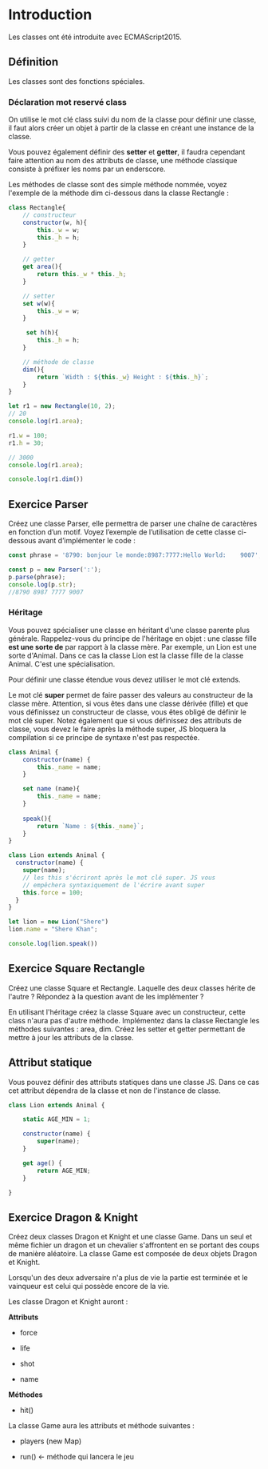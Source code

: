 # Introduction

Les classes ont été introduite avec ECMAScript2015.

## Définition

Les classes sont des fonctions spéciales.

### Déclaration mot reservé class

On utilise le mot clé class suivi du nom de la classe pour définir une classe, il faut alors créer un objet à partir de la classe en créant une instance de la classe. 

Vous pouvez également définir des **setter** et **getter**, il faudra cependant faire attention au nom des attributs de classe, une méthode classique consiste à préfixer les noms par un enderscore.

Les méthodes de classe sont des simple méthode nommée, voyez l'exemple de la méthode dim ci-dessous dans la classe Rectangle :

```js
class Rectangle{
    // constructeur
    constructor(w, h){
        this._w = w;
        this._h = h;
    }

    // getter
    get area(){
        return this._w * this._h;
    }

    // setter 
    set w(w){
        this._w = w;
    }

     set h(h){
        this._h = h;
    }

    // méthode de classe
    dim(){
        return `Width : ${this._w} Height : ${this._h}`;
    }
}

let r1 = new Rectangle(10, 2);
// 20
console.log(r1.area);

r1.w = 100;
r1.h = 30;

// 3000
console.log(r1.area);

console.log(r1.dim())
```

## Exercice Parser

Créez une classe Parser, elle permettra de parser une chaîne de caractères en fonction d’un motif. Voyez l’exemple de l’utilisation de cette classe ci-dessous avant d’implémenter le code :

```js
const phrase = '8790: bonjour le monde:8987:7777:Hello World:    9007';

const p = new Parser(':');
p.parse(phrase);
console.log(p.str);
//8790 8987 7777 9007
```

### Héritage

Vous pouvez spécialiser une classe en héritant d'une classe parente plus générale. Rappelez-vous du principe de l'héritage en objet : une classe fille **est une sorte de** par rapport à la classe mère. Par exemple, un Lion est une sorte d'Animal. Dans ce cas la classe Lion est la classe fille de la classe Animal. C'est une spécialisation.

Pour définir une classe étendue vous devez utiliser le mot clé extends. 

Le mot clé **super** permet de faire passer des valeurs au constructeur de la classe mère. Attention, si vous êtes dans une classe dérivée (fille) et que vous définissez un constructeur de classe, vous êtes obligé de définir le mot clé super. Notez également que si vous définissez des attributs de classe, vous devez le faire après la méthode super, JS bloquera la compilation si ce principe de syntaxe n'est pas respectée.

```js
class Animal { 
    constructor(name) {
        this._name = name;
    }

    set name (name){
        this._name = name;
    }
  
    speak(){
        return `Name : ${this._name}`;
    }
}

class Lion extends Animal {
  constructor(name) {
    super(name); 
    // les this s'écriront après le mot clé super. JS vous
    // empêchera syntaxiquement de l'écrire avant super 
    this.force = 100;
  } 
}

let lion = new Lion("Shere")
lion.name = "Shere Khan";

console.log(lion.speak())
```

## Exercice Square Rectangle

Créez une classe Square et Rectangle. Laquelle des deux classes hérite de l'autre ? Répondez à la question avant de les implémenter ?

En utilisant l'héritage créez la classe Square avec un constructeur, cette class n'aura pas d'autre méthode. Implémentez dans la classe Rectangle les méthodes suivantes : area, dim. Créez les setter et getter permettant de mettre à jour les attributs de la classe.

## Attribut statique

Vous pouvez définir des attributs statiques dans une classe JS. Dans ce cas cet attribut dépendra de la classe et non de l'instance de classe.

```js
class Lion extends Animal { 

    static AGE_MIN = 1;

    constructor(name) {
        super(name);
    }

    get age() {
        return AGE_MIN;
    }

}

```

## Exercice Dragon & Knight

Créez deux classes Dragon et Knight et une classe Game. Dans un seul et même fichier un dragon et un chevalier s'affrontent en se portant des coups de manière aléatoire. La classe Game est composée de deux objets Dragon et Knight.

Lorsqu'un des deux adversaire n'a plus de vie la partie est terminée et le vainqueur est celui qui possède encore de la vie. 

Les classe Dragon et Knight auront :

**Attributs**

- force

- life

- shot 

- name

**Méthodes**

- hit()

La classe Game aura les attributs et méthode suivantes :

- players (new Map)

- run() <- méthode qui lancera le jeu